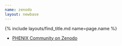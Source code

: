 ```yaml
---
name: zenodo
layout: newbase
---
```

{% include layouts/find_title.md name=page.name %}

- [PHENIX Community on Zenodo](https://zenodo.org/communities/phenixcollaboration/)
